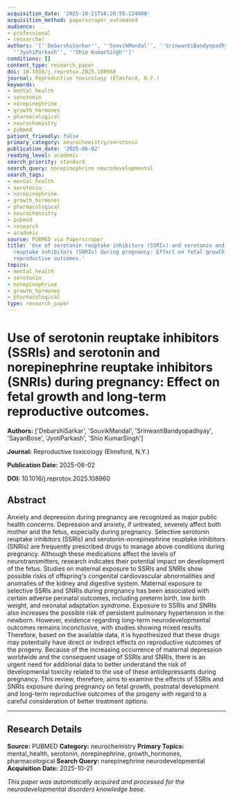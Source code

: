 ```yaml
---
acquisition_date: '2025-10-21T16:20:55.124988'
acquisition_method: paperscraper_automated
audience:
- professional
- researcher
authors: '[''DebarshiSarkar'', ''SouvikMandal'', ''SrinwantiBandyopadhyay'', ''SayanBose'',
  ''JyotiParkash'', ''Shio KumarSingh'']'
conditions: []
content_type: research_paper
doi: 10.1016/j.reprotox.2025.108960
journal: Reproductive toxicology (Elmsford, N.Y.)
keywords:
- mental_health
- serotonin
- norepinephrine
- growth_hormones
- pharmacological
- neurochemistry
- pubmed
patient_friendly: false
primary_category: neurochemistry/serotonin
publication_date: '2025-06-02'
reading_level: academic
search_priority: standard
search_query: norepinephrine neurodevelopmental
search_tags:
- mental_health
- serotonin
- norepinephrine
- growth_hormones
- pharmacological
- neurochemistry
- pubmed
- research
- academic
source: PUBMED via Paperscraper
title: 'Use of serotonin reuptake inhibitors (SSRIs) and serotonin and norepinephrine
  reuptake inhibitors (SNRIs) during pregnancy: Effect on fetal growth and long-term
  reproductive outcomes.'
topics:
- mental_health
- serotonin
- norepinephrine
- growth_hormones
- pharmacological
type: research_paper
---
```


# Use of serotonin reuptake inhibitors (SSRIs) and serotonin and norepinephrine reuptake inhibitors (SNRIs) during pregnancy: Effect on fetal growth and long-term reproductive outcomes.

**Authors:** ['DebarshiSarkar', 'SouvikMandal', 'SrinwantiBandyopadhyay', 'SayanBose', 'JyotiParkash', 'Shio KumarSingh']

**Journal:** Reproductive toxicology (Elmsford, N.Y.)

**Publication Date:** 2025-06-02

**DOI:** 10.1016/j.reprotox.2025.108960

## Abstract

Anxiety and depression during pregnancy are recognized as major public health concerns. Depression and anxiety, if untreated, severely affect both mother and the fetus, especially during pregnancy. Selective serotonin reuptake inhibitors (SSRIs) and serotonin-norepinephrine reuptake inhibitors (SNRIs) are frequently prescribed drugs to manage above conditions during pregnancy. Although these medications affect the levels of neurotransmitters, research indicates their potential impact on development of the fetus. Studies on maternal exposure to SSRIs and SNRIs show possible risks of offspring's congenital cardiovascular abnormalities and anomalies of the kidney and digestive system. Maternal exposure to selective SSRIs and SNRIs during pregnancy has been associated with certain adverse perinatal outcomes, including preterm birth, low birth weight, and neonatal adaptation syndrome. Exposure to SSRIs and SNRIs also increases the possible risk of persistent pulmonary hypertension in the newborn. However, evidence regarding long-term neurodevelopmental outcomes remains inconclusive, with studies showing mixed results. Therefore, based on the available data, it is hypothesized that these drugs may potentially have direct or indirect effects on reproductive outcomes of the progeny. Because of the increasing occurrence of maternal depression worldwide and the consequent usage of SSRIs and SNRIs, there is an urgent need for additional data to better understand the risk of developmental toxicity related to the use of these antidepressants during pregnancy. This review, therefore, aims to examine the effects of SSRIs and SNRIs exposure during pregnancy on fetal growth, postnatal development and long-term reproductive outcomes of the progeny with regard to a careful consideration of better treatment options.

---

## Research Details

**Source:** PUBMED
**Category:** neurochemistry
**Primary Topics:** mental_health, serotonin, norepinephrine, growth_hormones, pharmacological
**Search Query:** norepinephrine neurodevelopmental
**Acquisition Date:** 2025-10-21

*This paper was automatically acquired and processed for the neurodevelopmental disorders knowledge base.*
